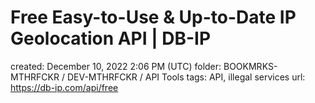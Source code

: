 # Free Easy-to-Use & Up-to-Date IP Geolocation API | DB-IP

created: December 10, 2022 2:06 PM (UTC)
folder: BOOKMRKS-MTHRFCKR / DEV-MTHRFCKR / API Tools
tags: API, illegal services
url: https://db-ip.com/api/free